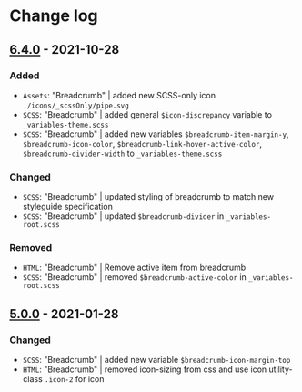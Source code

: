 # Change log

## [6.4.0](https://github.com/cake-hub/lidl-web-bootstrap_theme/tree/v6.4.0) - 2021-10-28

### Added

* `Assets`: "Breadcrumb" | added new SCSS-only icon `./icons/_scssOnly/pipe.svg`
* `SCSS`: "Breadcrumb" | added general `$icon-discrepancy` variable to `_variables-theme.scss`
* `SCSS`: "Breadcrumb" | added new variables `$breadcrumb-item-margin-y`, `$breadcrumb-icon-color`, `$breadcrumb-link-hover-active-color`, `$breadcrumb-divider-width` to `_variables-theme.scss`

### Changed

* `SCSS`: "Breadcrumb" | updated styling of breadcrumb to match new styleguide specification
* `SCSS`: "Breadcrumb" | updated `$breadcrumb-divider` in `_variables-root.scss`

### Removed

* `HTML`: "Breadcrumb" | Remove active item from breadcrumb
* `SCSS`: "Breadcrumb" | removed `$breadcrumb-active-color` in `_variables-root.scss`


## [5.0.0](https://github.com/cake-hub/lidl-web-bootstrap_theme/tree/v5.0.0) - 2021-01-28

### Changed

* `SCSS`: "Breadcrumb" | added new variable `$breadcrumb-icon-margin-top`
* `HTML`: "Breadcrumb" | removed icon-sizing from css and use icon utility-class `.icon-2` for icon

